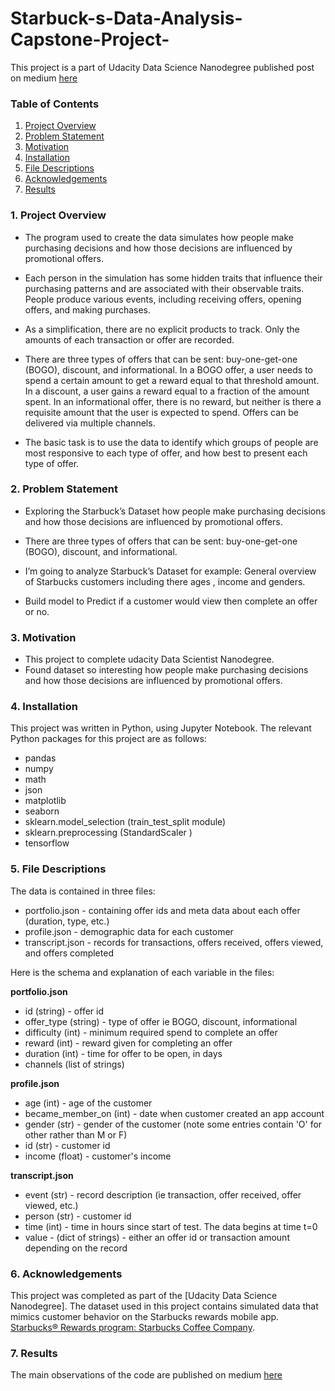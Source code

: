 # Starbuck-s-Data-Analysis-Capstone-Project-

This project is a part of Udacity Data Science Nanodegree
published post on medium [here](https://medium.com/@aalboughbar/starbuck-s-data-analysis-capstone-project-4955e4f217d )

### Table of Contents

1. [Project Overview](#overview)
2. [Problem Statement](#components)
3. [Motivation](#Motivation)
4. [Installation](#installation)
5. [File Descriptions](#files)
6. [Acknowledgements](#licensing)
7. [Results](#results)
### 1. Project Overview<a name="overview"></a>

* The program used to create the data simulates how people make purchasing decisions and how those decisions are influenced by promotional offers.

* Each person in the simulation has some hidden traits that influence their purchasing patterns and are associated with their observable traits. People produce various events, including receiving offers, opening offers, and making purchases.

* As a simplification, there are no explicit products to track. Only the amounts of each transaction or offer are recorded.

* There are three types of offers that can be sent: buy-one-get-one (BOGO), discount, and informational. In a BOGO offer, a user needs to spend a certain amount to get a reward equal to that threshold amount. In a discount, a user gains a reward equal to a fraction of the amount spent. In an informational offer, there is no reward, but neither is there a requisite amount that the user is expected to spend. Offers can be delivered via multiple channels.

* The basic task is to use the data to identify which groups of people are most responsive to each type of offer, and how best to present each type of offer.



### 2. Problem Statement<a name="components"></a>

* Exploring the Starbuck’s Dataset how people make purchasing decisions and how those decisions are influenced by promotional offers.

* There are three types of offers that can be sent: buy-one-get-one (BOGO), discount, and informational.

* I’m going to analyze Starbuck’s Dataset for example: General overview of Starbucks customers including there ages , income and genders.

* Build model to Predict if a customer would view then complete an offer or no. 


### 3. Motivation<a name="Motivation"></a>
- This project to complete udacity Data Scientist Nanodegree.
- Found dataset so interesting how people make purchasing decisions and how those decisions are influenced by promotional offers.

### 4. Installation<a name="installation"></a>

 This project was written in Python, using Jupyter Notebook. The relevant Python packages for this project are as follows:

- pandas
- numpy
- math
- json
- matplotlib
- seaborn
- sklearn.model_selection (train_test_split module)
- sklearn.preprocessing (StandardScaler )
- tensorflow

### 5. File Descriptions<a name="files"></a>

The data is contained in three files:

* portfolio.json - containing offer ids and meta data about each offer (duration, type, etc.)
* profile.json - demographic data for each customer
* transcript.json - records for transactions, offers received, offers viewed, and offers completed

Here is the schema and explanation of each variable in the files:

**portfolio.json**
* id (string) - offer id
* offer_type (string) - type of offer ie BOGO, discount, informational
* difficulty (int) - minimum required spend to complete an offer
* reward (int) - reward given for completing an offer
* duration (int) - time for offer to be open, in days
* channels (list of strings)

**profile.json**
* age (int) - age of the customer 
* became_member_on (int) - date when customer created an app account
* gender (str) - gender of the customer (note some entries contain 'O' for other rather than M or F)
* id (str) - customer id
* income (float) - customer's income

**transcript.json**
* event (str) - record description (ie transaction, offer received, offer viewed, etc.)
* person (str) - customer id
* time (int) - time in hours since start of test. The data begins at time t=0
* value - (dict of strings) - either an offer id or transaction amount depending on the record

### 6. Acknowledgements<a name="licensing">

This project was completed as part of the [Udacity Data Science Nanodegree]. The dataset used in this project contains simulated data that mimics customer behavior on the Starbucks rewards mobile app. [Starbucks® Rewards program: Starbucks Coffee Company](https://www.starbucks.com/rewards/).

### 7. Results<a name="results"></a>
The main observations of the code are published on medium [here](https://medium.com/@aalboughbar/starbuck-s-data-analysis-capstone-project-4955e4f217d )

